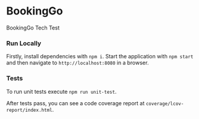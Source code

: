 # BookingGo
BookingGo Tech Test

### Run Locally
Firstly, install dependencies with `npm i`. Start the application with `npm start` and then navigate to `http://localhost:8080` in a browser.

### Tests

To run unit tests execute `npm run unit-test`.

After tests pass, you can see a code coverage report at `coverage/lcov-report/index.html`.